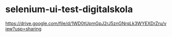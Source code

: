 # selenium-ui-test-digitalskola
https://drive.google.com/file/d/1WD0tUpmGpJ2rJ5znGNrqLk3WYEXDrZru/view?usp=sharing
